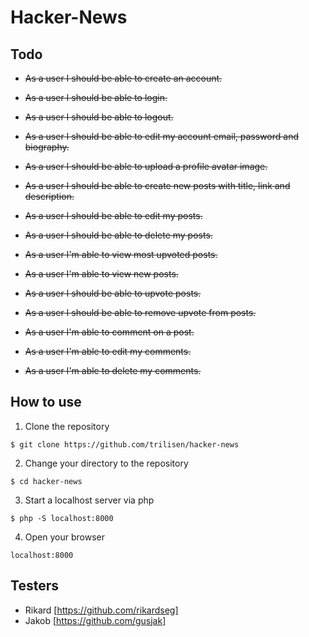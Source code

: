 # Hacker-News

## Todo

- ~~As a user I should be able to create an account.~~

- ~~As a user I should be able to login.~~

- ~~As a user I should be able to logout.~~

- ~~As a user I should be able to edit my account email, password and biography.~~

- ~~As a user I should be able to upload a profile avatar image.~~

- ~~As a user I should be able to create new posts with title, link and description.~~

- ~~As a user I should be able to edit my posts.~~

- ~~As a user I should be able to delete my posts.~~

- ~~As a user I'm able to view most upvoted posts.~~

- ~~As a user I'm able to view new posts.~~

- ~~As a user I should be able to upvote posts.~~

- ~~As a user I should be able to remove upvote from posts.~~

- ~~As a user I'm able to comment on a post.~~

- ~~As a user I'm able to edit my comments.~~

- ~~As a user I'm able to delete my comments.~~

## How to use

1. Clone the repository
```
$ git clone https://github.com/trilisen/hacker-news
```
2. Change your directory to the repository
```
$ cd hacker-news
```
3. Start a localhost server via php
```
$ php -S localhost:8000
```
4. Open your browser
```
localhost:8000
```

## Testers
- Rikard [https://github.com/rikardseg]
- Jakob [https://github.com/gusjak]
